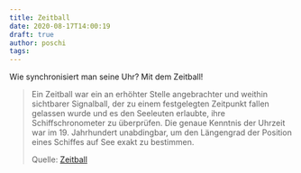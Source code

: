 ```yaml
---
title: Zeitball
date: 2020-08-17T14:00:19
draft: true
author: poschi
tags: 
---
```


Wie synchronisiert man seine Uhr? Mit dem Zeitball!

> Ein Zeitball war ein an erhöhter Stelle angebrachter und weithin sichtbarer
> Signalball, der zu einem festgelegten Zeitpunkt fallen gelassen wurde und es
> den Seeleuten erlaubte, ihre Schiffschronometer zu überprüfen. Die genaue
> Kenntnis der Uhrzeit war im 19. Jahrhundert unabdingbar, um den Längengrad der
> Position eines Schiffes auf See exakt zu bestimmen.
>
> Quelle: [Zeitball](https://de.wikipedia.org/wiki/Zeitball)
